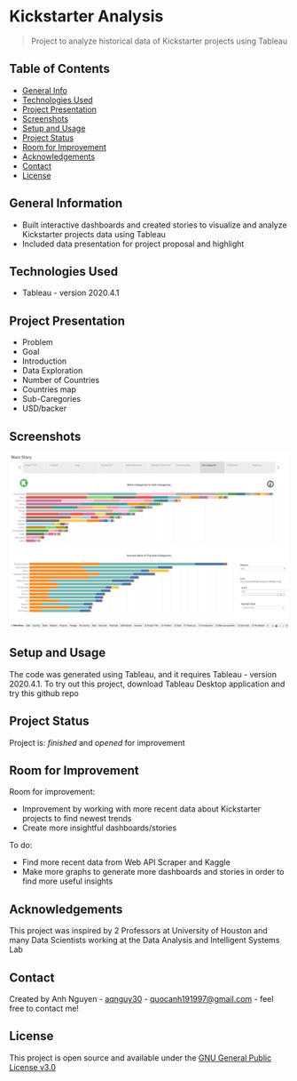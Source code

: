 # Kickstarter Analysis
> Project to analyze historical data of Kickstarter projects using Tableau   


## Table of Contents
* [General Info](#general-information)
* [Technologies Used](#technologies-used)
* [Project Presentation](#project-presentation)
* [Screenshots](#screenshots)
* [Setup and Usage](#setup-and-usage)
* [Project Status](#project-status)
* [Room for Improvement](#room-for-improvement)
* [Acknowledgements](#acknowledgements)
* [Contact](#contact)
* [License](#license)


## General Information
- Built interactive dashboards and created stories to visualize and analyze Kickstarter projects data using Tableau
- Included data presentation for project proposal and highlight


## Technologies Used
- Tableau - version 2020.4.1


## Project Presentation
- Problem
- Goal
- Introduction
- Data Exploration
- Number of Countries
- Countries map
- Sub-Caregories
- USD/backer


## Screenshots
![Example screenshot](./img/demo1.png)


## Setup and Usage
The code was generated using Tableau, and it requires Tableau - version 2020.4.1. To try out this project, download Tableau Desktop application and try this github repo


## Project Status
Project is: _finished_ and _opened_ for improvement


## Room for Improvement
Room for improvement:
- Improvement by working with more recent data about Kickstarter projects to find newest trends
- Create more insightful dashboards/stories 

To do:
- Find more recent data from Web API Scraper and Kaggle  
- Make more graphs to generate more dashboards and stories in order to find more useful insights


## Acknowledgements
This project was inspired by 2 Professors at University of Houston and many Data Scientists working at the Data Analysis and Intelligent Systems Lab

## Contact
Created by Anh Nguyen - [aqnguy30](https://github.com/aqnguy30) - quocanh191997@gmail.com - feel free to contact me! 


## License
This project is open source and available under the [GNU General Public License v3.0](./LICENSE) 
